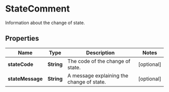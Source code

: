 

# StateComment

Information about the change of state.

## Properties

| Name | Type | Description | Notes |
|------------ | ------------- | ------------- | -------------|
|**stateCode** | **String** | The code of the change of state. |  [optional] |
|**stateMessage** | **String** | A message explaining the change of state. |  [optional] |



